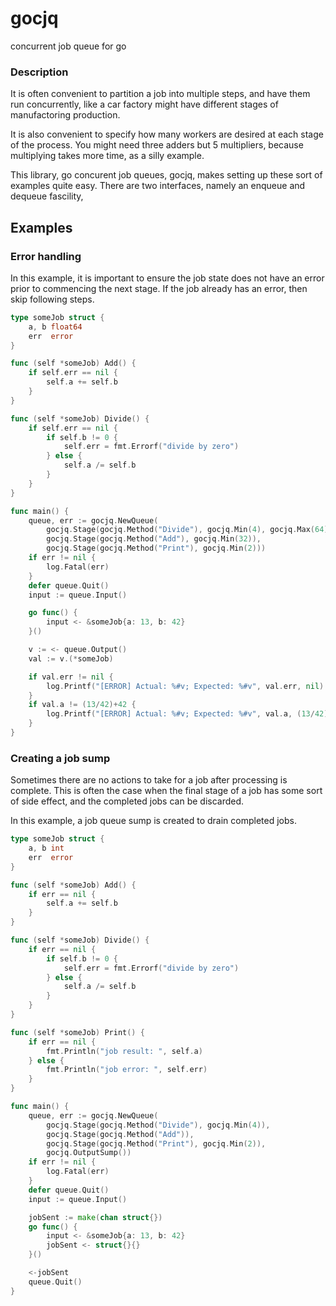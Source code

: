 gocjq
=====

concurrent job queue for go

### Description

It is often convenient to partition a job into multiple steps, and
have them run concurrently, like a car factory might have different
stages of manufactoring production.

It is also convenient to specify how many workers are desired at each
stage of the process. You might need three adders but 5 multipliers,
because multiplying takes more time, as a silly example.

This library, go concurent job queues, gocjq, makes setting up these
sort of examples quite easy. There are two interfaces, namely an
enqueue and dequeue fascility,

## Examples

### Error handling

In this example, it is important to ensure the job state does not have
an error prior to commencing the next stage. If the job already has an
error, then skip following steps.

```Go
type someJob struct {
	a, b float64
	err  error
}

func (self *someJob) Add() {
	if self.err == nil {
		self.a += self.b
	}
}

func (self *someJob) Divide() {
	if self.err == nil {
		if self.b != 0 {
			self.err = fmt.Errorf("divide by zero")
		} else {
			self.a /= self.b
		}
	}
}

func main() {
    queue, err := gocjq.NewQueue(
        gocjq.Stage(gocjq.Method("Divide"), gocjq.Min(4), gocjq.Max(64)),
        gocjq.Stage(gocjq.Method("Add"), gocjq.Min(32)),
        gocjq.Stage(gocjq.Method("Print"), gocjq.Min(2)))
    if err != nil {
        log.Fatal(err)
    }
    defer queue.Quit()
    input := queue.Input()

    go func() {
        input <- &someJob{a: 13, b: 42}
    }()

    v := <- queue.Output()
    val := v.(*someJob)

    if val.err != nil {
        log.Printf("[ERROR] Actual: %#v; Expected: %#v", val.err, nil)
    }
    if val.a != (13/42)+42 {
        log.Printf("[ERROR] Actual: %#v; Expected: %#v", val.a, (13/42)+42)
    }
}
```

### Creating a job sump

Sometimes there are no actions to take for a job after processing is
complete. This is often the case when the final stage of a job has
some sort of side effect, and the completed jobs can be discarded.

In this example, a job queue sump is created to drain completed jobs.

```Go
type someJob struct {
    a, b int
    err  error
}

func (self *someJob) Add() {
    if err == nil {
        self.a += self.b
    }
}

func (self *someJob) Divide() {
    if err == nil {
        if self.b != 0 {
            self.err = fmt.Errorf("divide by zero")
        } else {
            self.a /= self.b
        }
    }
}

func (self *someJob) Print() {
    if err == nil {
        fmt.Println("job result: ", self.a)
    } else {
        fmt.Println("job error: ", self.err)
    }
}

func main() {
    queue, err := gocjq.NewQueue(
        gocjq.Stage(gocjq.Method("Divide"), gocjq.Min(4)),
        gocjq.Stage(gocjq.Method("Add")),
        gocjq.Stage(gocjq.Method("Print"), gocjq.Min(2)),
        gocjq.OutputSump())
    if err != nil {
        log.Fatal(err)
    }
    defer queue.Quit()
    input := queue.Input()

    jobSent := make(chan struct{})
    go func() {
        input <- &someJob{a: 13, b: 42}
        jobSent <- struct{}{}
    }()

    <-jobSent
    queue.Quit()
}
```
